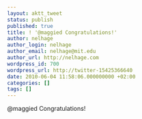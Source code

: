 ```yaml
---
layout: aktt_tweet
status: publish
published: true
title: ! '@maggied Congratulations!'
author: nelhage
author_login: nelhage
author_email: nelhage@mit.edu
author_url: http://nelhage.com
wordpress_id: 700
wordpress_url: http://twitter-15425366640
date: 2010-06-04 11:58:06.000000000 +02:00
categories: []
tags: []
---
```

@maggied Congratulations!
